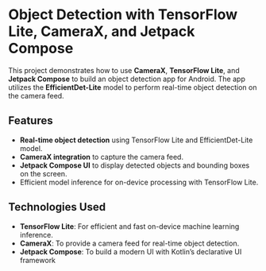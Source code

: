 # Object Detection with TensorFlow Lite, CameraX, and Jetpack Compose

This project demonstrates how to use **CameraX**, **TensorFlow Lite**, and **Jetpack Compose** to build an object detection app for Android. The app utilizes the **EfficientDet-Lite** model to perform real-time object detection on the camera feed.

## Features

- **Real-time object detection** using TensorFlow Lite and EfficientDet-Lite model.
- **CameraX integration** to capture the camera feed.
- **Jetpack Compose UI** to display detected objects and bounding boxes on the screen.
- Efficient model inference for on-device processing with TensorFlow Lite.

## Technologies Used

- **TensorFlow Lite**: For efficient and fast on-device machine learning inference.
- **CameraX**: To provide a camera feed for real-time object detection.
- **Jetpack Compose**: To build a modern UI with Kotlin’s declarative UI framework


